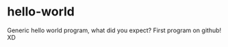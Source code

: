 # hello-world
Generic hello world program, what did you expect? First program on github! XD

<Add Generic Edit commit here>
